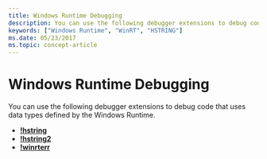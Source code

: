 ```yaml
---
title: Windows Runtime Debugging
description: You can use the following debugger extensions to debug code that uses data types defined by the Windows Runtime.
keywords: ["Windows Runtime", "WinRT", "HSTRING"]
ms.date: 05/23/2017
ms.topic: concept-article
---
```


# Windows Runtime Debugging


You can use the following debugger extensions to debug code that uses data types defined by the Windows Runtime.

-   [**!hstring**](../debuggercmds/-hstring.md)
-   [**!hstring2**](../debuggercmds/-hstring2.md)
-   [**!winrterr**](../debuggercmds/-winrterr.md)

 

 
